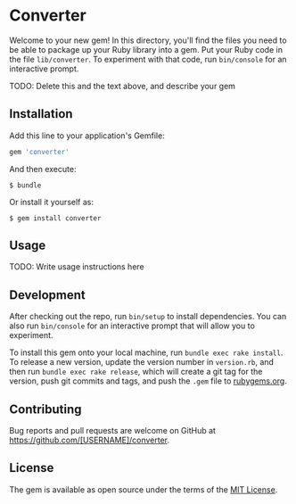 # Converter

Welcome to your new gem! In this directory, you'll find the files you need to be able to package up your Ruby library into a gem. Put your Ruby code in the file `lib/converter`. To experiment with that code, run `bin/console` for an interactive prompt.

TODO: Delete this and the text above, and describe your gem

## Installation

Add this line to your application's Gemfile:

```ruby
gem 'converter'
```

And then execute:

    $ bundle

Or install it yourself as:

    $ gem install converter

## Usage

TODO: Write usage instructions here

## Development

After checking out the repo, run `bin/setup` to install dependencies. You can also run `bin/console` for an interactive prompt that will allow you to experiment.

To install this gem onto your local machine, run `bundle exec rake install`. To release a new version, update the version number in `version.rb`, and then run `bundle exec rake release`, which will create a git tag for the version, push git commits and tags, and push the `.gem` file to [rubygems.org](https://rubygems.org).

## Contributing

Bug reports and pull requests are welcome on GitHub at https://github.com/[USERNAME]/converter.

## License

The gem is available as open source under the terms of the [MIT License](https://opensource.org/licenses/MIT).
